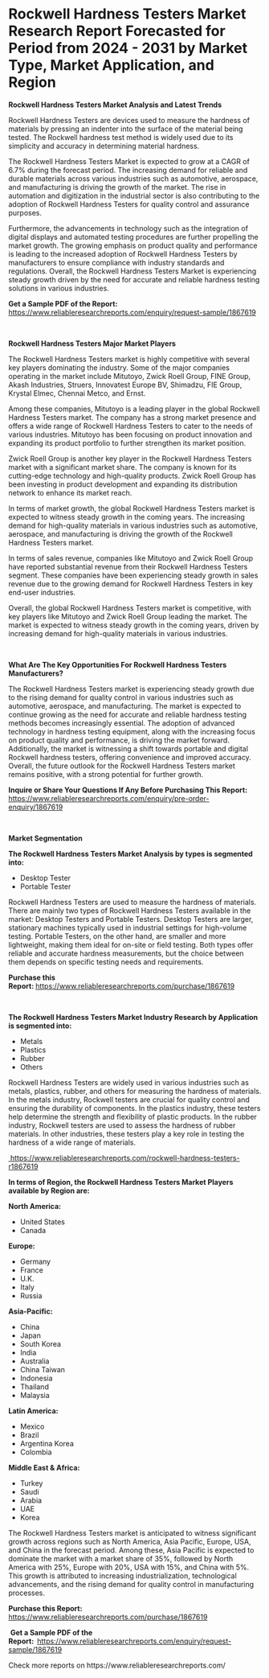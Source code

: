 <p><h1>Rockwell Hardness Testers Market Research Report Forecasted for Period from 2024 -  2031 by Market Type, Market Application, and Region</h1></p><p><strong>Rockwell Hardness Testers Market Analysis and Latest Trends</strong></p>
<p><p>Rockwell Hardness Testers are devices used to measure the hardness of materials by pressing an indenter into the surface of the material being tested. The Rockwell hardness test method is widely used due to its simplicity and accuracy in determining material hardness.</p><p>The Rockwell Hardness Testers Market is expected to grow at a CAGR of 6.7% during the forecast period. The increasing demand for reliable and durable materials across various industries such as automotive, aerospace, and manufacturing is driving the growth of the market. The rise in automation and digitization in the industrial sector is also contributing to the adoption of Rockwell Hardness Testers for quality control and assurance purposes.</p><p>Furthermore, the advancements in technology such as the integration of digital displays and automated testing procedures are further propelling the market growth. The growing emphasis on product quality and performance is leading to the increased adoption of Rockwell Hardness Testers by manufacturers to ensure compliance with industry standards and regulations. Overall, the Rockwell Hardness Testers Market is experiencing steady growth driven by the need for accurate and reliable hardness testing solutions in various industries.</p></p>
<p><strong>Get a Sample PDF of the Report:&nbsp;</strong> <a href="https://www.reliableresearchreports.com/enquiry/request-sample/1867619">https://www.reliableresearchreports.com/enquiry/request-sample/1867619</a></p>
<p>&nbsp;</p>
<p><strong>Rockwell Hardness Testers Major Market Players</strong></p>
<p><p>The Rockwell Hardness Testers market is highly competitive with several key players dominating the industry. Some of the major companies operating in the market include Mitutoyo, Zwick Roell Group, FINE Group, Akash Industries, Struers, Innovatest Europe BV, Shimadzu, FIE Group, Krystal Elmec, Chennai Metco, and Ernst.</p><p>Among these companies, Mitutoyo is a leading player in the global Rockwell Hardness Testers market. The company has a strong market presence and offers a wide range of Rockwell Hardness Testers to cater to the needs of various industries. Mitutoyo has been focusing on product innovation and expanding its product portfolio to further strengthen its market position.</p><p>Zwick Roell Group is another key player in the Rockwell Hardness Testers market with a significant market share. The company is known for its cutting-edge technology and high-quality products. Zwick Roell Group has been investing in product development and expanding its distribution network to enhance its market reach.</p><p>In terms of market growth, the global Rockwell Hardness Testers market is expected to witness steady growth in the coming years. The increasing demand for high-quality materials in various industries such as automotive, aerospace, and manufacturing is driving the growth of the Rockwell Hardness Testers market.</p><p>In terms of sales revenue, companies like Mitutoyo and Zwick Roell Group have reported substantial revenue from their Rockwell Hardness Testers segment. These companies have been experiencing steady growth in sales revenue due to the growing demand for Rockwell Hardness Testers in key end-user industries.</p><p>Overall, the global Rockwell Hardness Testers market is competitive, with key players like Mitutoyo and Zwick Roell Group leading the market. The market is expected to witness steady growth in the coming years, driven by increasing demand for high-quality materials in various industries.</p></p>
<p>&nbsp;</p>
<p><strong>What Are The Key Opportunities For Rockwell Hardness Testers Manufacturers?</strong></p>
<p><p>The Rockwell Hardness Testers market is experiencing steady growth due to the rising demand for quality control in various industries such as automotive, aerospace, and manufacturing. The market is expected to continue growing as the need for accurate and reliable hardness testing methods becomes increasingly essential. The adoption of advanced technology in hardness testing equipment, along with the increasing focus on product quality and performance, is driving the market forward. Additionally, the market is witnessing a shift towards portable and digital Rockwell hardness testers, offering convenience and improved accuracy. Overall, the future outlook for the Rockwell Hardness Testers market remains positive, with a strong potential for further growth.</p></p>
<p><strong>Inquire or Share Your Questions If Any Before Purchasing This Report:</strong> <a href="https://www.reliableresearchreports.com/enquiry/pre-order-enquiry/1867619">https://www.reliableresearchreports.com/enquiry/pre-order-enquiry/1867619</a></p>
<p>&nbsp;</p>
<p><strong>Market Segmentation</strong></p>
<p><strong>The Rockwell Hardness Testers Market Analysis by types is segmented into:</strong></p>
<p><ul><li>Desktop Tester</li><li>Portable Tester</li></ul></p>
<p><p>Rockwell Hardness Testers are used to measure the hardness of materials. There are mainly two types of Rockwell Hardness Testers available in the market: Desktop Testers and Portable Testers. Desktop Testers are larger, stationary machines typically used in industrial settings for high-volume testing. Portable Testers, on the other hand, are smaller and more lightweight, making them ideal for on-site or field testing. Both types offer reliable and accurate hardness measurements, but the choice between them depends on specific testing needs and requirements.</p></p>
<p><strong>Purchase this Report:&nbsp;</strong><a href="https://www.reliableresearchreports.com/purchase/1867619">https://www.reliableresearchreports.com/purchase/1867619</a></p>
<p>&nbsp;</p>
<p><strong>The Rockwell Hardness Testers Market Industry Research by Application is segmented into:</strong></p>
<p><ul><li>Metals</li><li>Plastics</li><li>Rubber</li><li>Others</li></ul></p>
<p><p>Rockwell Hardness Testers are widely used in various industries such as metals, plastics, rubber, and others for measuring the hardness of materials. In the metals industry, Rockwell testers are crucial for quality control and ensuring the durability of components. In the plastics industry, these testers help determine the strength and flexibility of plastic products. In the rubber industry, Rockwell testers are used to assess the hardness of rubber materials. In other industries, these testers play a key role in testing the hardness of a wide range of materials.</p></p>
<p><a href="https://www.reliableresearchreports.com/rockwell-hardness-testers-r1867619">&nbsp;https://www.reliableresearchreports.com/rockwell-hardness-testers-r1867619</a></p>
<p><strong>In terms of Region, the Rockwell Hardness Testers Market Players available by Region are:</strong></p>
<p>
    <p> <strong> North America: </strong>
        <ul>
            <li>United States</li>
            <li>Canada</li>
        </ul>
        </p> 
    <p> <strong> Europe: </strong>
        <ul>
            <li>Germany</li>
            <li>France</li>
            <li>U.K.</li>
            <li>Italy</li>
            <li>Russia</li>
        </ul>
        </p> 
    <p> <strong> Asia-Pacific: </strong>
        <ul>
            <li>China</li>
            <li>Japan</li>
            <li>South Korea</li>
            <li>India</li>
            <li>Australia</li>
            <li>China Taiwan</li>
            <li>Indonesia</li>
            <li>Thailand</li>
            <li>Malaysia</li>
        </ul>
        </p> 
    <p> <strong> Latin America: </strong>
        <ul>
            <li>Mexico</li>
            <li>Brazil</li>
            <li>Argentina Korea</li>
            <li>Colombia</li>
        </ul>
        </p> 
    <p> <strong> Middle East & Africa: </strong>
        <ul>
            <li>Turkey</li>
            <li>Saudi</li>
            <li>Arabia</li>
            <li>UAE</li>
            <li>Korea</li>
        </ul>
    </p>
    </p>
<p><p>The Rockwell Hardness Testers market is anticipated to witness significant growth across regions such as North America, Asia Pacific, Europe, USA, and China in the forecast period. Among these, Asia Pacific is expected to dominate the market with a market share of 35%, followed by North America with 25%, Europe with 20%, USA with 15%, and China with 5%. This growth is attributed to increasing industrialization, technological advancements, and the rising demand for quality control in manufacturing processes.</p></p>
<p><strong>Purchase this Report: </strong><a href="https://www.reliableresearchreports.com/purchase/1867619">https://www.reliableresearchreports.com/purchase/1867619</a></p>
<p>&nbsp;<strong>Get a Sample PDF of the Report:&nbsp;&nbsp;</strong><a href="https://www.reliableresearchreports.com/enquiry/request-sample/1867619">https://www.reliableresearchreports.com/enquiry/request-sample/1867619</a></p>
<p><strong></strong></p>
<p>Check more reports on https://www.reliableresearchreports.com/</p>